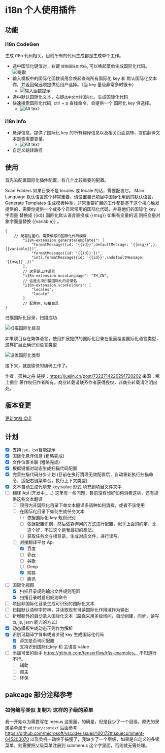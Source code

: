 # i18n 个人使用插件

## 功能

### i18n CodeGen

生成 i18n 代码相关，目前所有的代码生成都是生成单个工作。

- 选中国际化键值对，右键 `提取国际化代码`, 可以唤起菜单生成国际化代码。
  ![提取](./assets/教程/扫描国际化目录.png)
- 输入模板中的国际化函数调用会唤起查询所有国际化 key 和 默认国际化文本你，并返回候选项提供给用户选择。（当 key 量级非常多时很卡）
  -  ![输入函数提示](./assets/教程/输入国际化函数提示.png)
- 选中默认国际化文本，右键`选中文本转国际化`，生成国际化代码
- 快速搜索国际化代码, ctrl + p 查找命令，会提供一个 国际化 key 供选择。
  - ![Alt text](./assets/教程/快速搜索国际化代码入口1.png)
### i18n Info

- 悬浮信息，提供了国际化 key 的所有翻译信息以及相关页面跳转，提供翻译文本是否需要变量。
  - ![Alt text](./assets/教程/国际化信息悬浮提示.png)
- 自定义跳转路径

## 使用

首先去配置国际化插件配置，有几个比较重要的配置。

Scan Folders 如果目录不是 locales 或 locale 的话，需要配置它。
Main Language 默认语言这个非常重要，请设置自己项目中国际化用到的默认语言。
Generate Templates 生成模板种类，非常重要扩展的工作都是基于这个核心触发提供的，需要你提供一个或多个日常常用的国际化代码，并将他们的国际化 key 字面量 替换成 {{id}} 国际化默认语言替换成 {{msg}} 如果有变量的话,则把变量对象字面量替换 {{variable}} 。

```jsonc
{
  	// 配置这里的，需要编写的国际化代码模板
		"i18n-extension.generateTemplates": [
			"formatMessage({id: '{{id}}',defaultMessage: '{{msg}}',},{{variable}})",
			"formatMessage({id: '{{id}}'})",
			"intl.formatMessage({id: '{{id}}',\ndefaultMessage: '{{msg}}',})"
		],
		// 这里是工作语言
		"i18n-extension.mainLanguage": "ZH_CN",
		// 这是支持扫描国际化的目录名
		"i18n-extension.scanFolders": [
			"locales",
			"locale"
		]
		// 配置完，扫描目录
}
```

扫描国际化目录，扫描成功.

![扫描国际化目录](./assets/教程/扫描国际化目录.png)

如果项目存在繁体语言，使用扩展提供的国际化目录在里面覆盖国际化语言类型，这样扩展正确识别语言类型

![设置国际化类型](./assets/教程/设置国际化目录语言类型.png)

接下来，就是愉快的编码工作了。

作者：孤独之舟
链接：https://juejin.cn/post/7322714226291720202
来源：稀土掘金
著作权归作者所有。商业转载请联系作者获得授权，非商业转载请注明出处。

## 版本变更

[ 更新文档 😊✌ ](./CHANGELOG.md)

## 计划

- [x] 支持 jsx，tsx智能提示
- [x] 国际化悬浮信息 (粗略完成)
- [x] 文件位置关联 (粗略完成)
- [x] 根据键值对动态生成扫描代码配置
- [x] 完善扫描代码分步计划 (目前在执行清理无效配置后，自动重新执行扫描命令，适配右键菜单合，执行上下文类型)
- [x] 文本自动生成代填充 key:value 形式 填充到项目文件夹中
- [ ] 翻译 Api (开发中……) 这里有一些问题，目前没有想好如何消费这些，还有提供这些文本翻译
  - [ ] 项目内非国际化目录下单文本翻译多语种如何消费，或者不该使用
  - [ ] 在国际化目录下如何生成任务文本
    - [ ] 依据国际化 key 规则识别
    - [ ] 依据配置识别，然后依靠询问的方式进行配置，似乎上面的约定，比这个好，不过这个是我最初的想法。
    - [ ] 获取任务文与根目录，生成对应文件，进行读写。
  - [ ] 对接翻译平台 Api
    - [x] 百度
    - [ ] 彩云
    - [ ] 谷歌
    - [ ] Deep
    - [x] 网易
    - [ ] 腾讯
- [ ] 国际化视图
  - [x] 扫描目录规则输出文件规则配置
  - [x] 扫描目录时启用规则命令
- [ ] 项目非国际化目录生成可识别的国际化文本
- [ ] 扫描默认语种字符串，并读取现有可读国际化作用域作为输出
- [ ] 新增额外的自动录入国际化文本（路径采用多级询问，自动创建，同步，读写 ts, js, json 能力的方式）
- [x] 动态模板生成动态正则作为解析
- [x] 识别可翻译字符串或者关键 key 生成国际化代码
  - [x] 添加是否询问配置
  - [x] 支持识别国际化key 和 主语言 value
- [ ] 添加可爱的助手 https://github.com/tensorflow/tfjs-examples。 不知道行不行。
  - [ ] 辅助
  - [ ] 自主
  - [ ] 环保

## pakcage 部分注释参考

### 如何编写类似 复制为 这样的子级的菜单

我一开始以为需要写在 menus 这里面，的确是，但是我少了一个层级。原先的隶属菜单属于 `editor/context` 后面参考 https://github.com/microsoft/vscode/issues/100172#issuecomment-645203070 以及灵机一动终于搞懂了，我缺少了一个层级，如果是自定义的多级菜单，则需要把父级菜单注册到 submenus 这个字里面，否则就无需处理。

